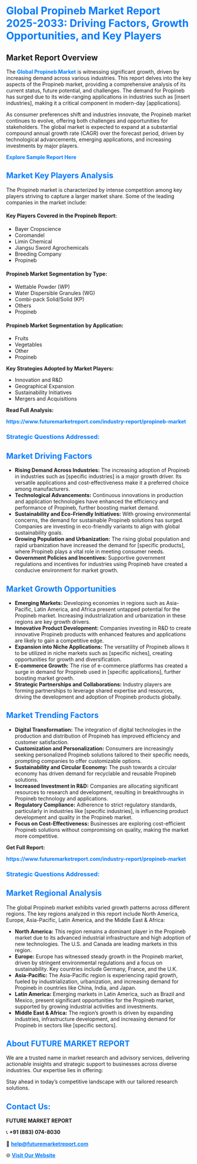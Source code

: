 <h1 style="color: #007BFF;">Global Propineb Market Report 2025-2033: Driving Factors, Growth Opportunities, and Key Players</h1>

<section id="overview">
<h2>Market Report Overview</h2>
<p>The <a href="https://www.futuremarketreport.com/industry-report/propineb-market" style="color: #007BFF; text-decoration: none;"><strong>Global Propineb Market</strong></a> is witnessing significant growth, driven by increasing demand across various industries. This report delves into the key aspects of the Propineb market, providing a comprehensive analysis of its current status, future potential, and challenges. The demand for Propineb has surged due to its wide-ranging applications in industries such as [insert industries], making it a critical component in modern-day [applications].</p>
<p>As consumer preferences shift and industries innovate, the Propineb market continues to evolve, offering both challenges and opportunities for stakeholders. The global market is expected to expand at a substantial compound annual growth rate (CAGR) over the forecast period, driven by technological advancements, emerging applications, and increasing investments by major players.</p>
</section>

<section id="overview">
<p><a href="https://www.futuremarketreport.com/request-sample/reportId=107930" style="color: #007BFF; text-decoration: none;"><strong>Explore Sample Report Here</strong></a></p>
</section>

<section id="key-players">
<h2 style="color: #007BFF;">Market Key Players Analysis</h2>
<p>The Propineb market is characterized by intense competition among key players striving to capture a larger market share. Some of the leading companies in the market include:</p>
<h4>Key Players Covered in the Propineb Report:</h4>
<ul><li>Bayer Cropscience</li><li>Coromandel</li><li>Limin Chemical</li><li>Jiangsu Sword Agrochemicals</li><li>Breeding Company</li><li>Propineb</li></ul>
<h4>Propineb Market Segmentation by Type:</h4>
<ul><li>Wettable Powder (WP)</li><li>Water Dispersible Granules (WG)</li><li>Combi-pack Solid/Solid (KP)</li><li>Others</li><li>Propineb</li></ul>

<h4>Propineb Market Segmentation by Application:</h4>
<ul><li>Fruits</li><li>Vegetables</li><li>Other</li><li>Propineb</li></ul>
<p><strong>Key Strategies Adopted by Market Players:</strong></p>
<ul>
<li>Innovation and R&D</li>
<li>Geographical Expansion</li>
<li>Sustainability Initiatives</li>
<li>Mergers and Acquisitions</li>
</ul>
</section>

<section>
<p><strong>Read Full Analysis: </strong></p><a href="https://www.futuremarketreport.com/industry-report/propineb-market" style="color: #007BFF; text-decoration: none;"><strong>https://www.futuremarketreport.com/industry-report/propineb-market</strong></a>
<h3 style="color: #007BFF;">Strategic Questions Addressed:</h3>
</section>

<section id="driving-factors">
<h2 style="color: #007BFF;">Market Driving Factors</h2>
<ul>
<li><strong>Rising Demand Across Industries:</strong> The increasing adoption of Propineb in industries such as [specific industries] is a major growth driver. Its versatile applications and cost-effectiveness make it a preferred choice among manufacturers.</li>
<li><strong>Technological Advancements:</strong> Continuous innovations in production and application technologies have enhanced the efficiency and performance of Propineb, further boosting market demand.</li>
<li><strong>Sustainability and Eco-Friendly Initiatives:</strong> With growing environmental concerns, the demand for sustainable Propineb solutions has surged. Companies are investing in eco-friendly variants to align with global sustainability goals.</li>
<li><strong>Growing Population and Urbanization:</strong> The rising global population and rapid urbanization have increased the demand for [specific products], where Propineb plays a vital role in meeting consumer needs.</li>
<li><strong>Government Policies and Incentives:</strong> Supportive government regulations and incentives for industries using Propineb have created a conducive environment for market growth.</li>
</ul>
</section>

<section id="growth-opportunities">
<h2 style="color: #007BFF;">Market Growth Opportunities</h2>
<ul>
<li><strong>Emerging Markets:</strong> Developing economies in regions such as Asia-Pacific, Latin America, and Africa present untapped potential for the Propineb market. Increasing industrialization and urbanization in these regions are key growth drivers.</li>
<li><strong>Innovative Product Development:</strong> Companies investing in R&D to create innovative Propineb products with enhanced features and applications are likely to gain a competitive edge.</li>
<li><strong>Expansion into Niche Applications:</strong> The versatility of Propineb allows it to be utilized in niche markets such as [specific niches], creating opportunities for growth and diversification.</li>
<li><strong>E-commerce Growth:</strong> The rise of e-commerce platforms has created a surge in demand for Propineb used in [specific applications], further boosting market growth.</li>
<li><strong>Strategic Partnerships and Collaborations:</strong> Industry players are forming partnerships to leverage shared expertise and resources, driving the development and adoption of Propineb products globally.</li>
</ul>
</section>

<section id="trending-factors">
<h2 style="color: #007BFF;">Market Trending Factors</h2>
<ul>
<li><strong>Digital Transformation:</strong> The integration of digital technologies in the production and distribution of Propineb has improved efficiency and customer satisfaction.</li>
<li><strong>Customization and Personalization:</strong> Consumers are increasingly seeking personalized Propineb solutions tailored to their specific needs, prompting companies to offer customizable options.</li>
<li><strong>Sustainability and Circular Economy:</strong> The push towards a circular economy has driven demand for recyclable and reusable Propineb solutions.</li>
<li><strong>Increased Investment in R&D:</strong> Companies are allocating significant resources to research and development, resulting in breakthroughs in Propineb technology and applications.</li>
<li><strong>Regulatory Compliance:</strong> Adherence to strict regulatory standards, particularly in industries like [specific industries], is influencing product development and quality in the Propineb market.</li>
<li><strong>Focus on Cost-Effectiveness:</strong> Businesses are exploring cost-efficient Propineb solutions without compromising on quality, making the market more competitive.</li>
</ul>
</section>

<section>
<p><strong>Get Full Report: </strong></p><a href="https://www.futuremarketreport.com/industry-report/propineb-market" style="color: #007BFF; text-decoration: none;"><strong>https://www.futuremarketreport.com/industry-report/propineb-market</strong></a>
<h3 style="color: #007BFF;">Strategic Questions Addressed:</h3>
</section>


<section id="regional-analysis">
<h2 style="color: #007BFF;">Market Regional Analysis</h2>
<p>The global Propineb market exhibits varied growth patterns across different regions. The key regions analyzed in this report include North America, Europe, Asia-Pacific, Latin America, and the Middle East & Africa:</p>
<ul>
<li><strong>North America:</strong> This region remains a dominant player in the Propineb market due to its advanced industrial infrastructure and high adoption of new technologies. The U.S. and Canada are leading markets in this region.</li>
<li><strong>Europe:</strong> Europe has witnessed steady growth in the Propineb market, driven by stringent environmental regulations and a focus on sustainability. Key countries include Germany, France, and the U.K.</li>
<li><strong>Asia-Pacific:</strong> The Asia-Pacific region is experiencing rapid growth, fueled by industrialization, urbanization, and increasing demand for Propineb in countries like China, India, and Japan.</li>
<li><strong>Latin America:</strong> Emerging markets in Latin America, such as Brazil and Mexico, present significant opportunities for the Propineb market, supported by growing industrial activities and investments.</li>
<li><strong>Middle East & Africa:</strong> The region’s growth is driven by expanding industries, infrastructure development, and increasing demand for Propineb in sectors like [specific sectors].</li>
</ul>
</section>

<footer>
<h2 style="color: #007BFF;">About FUTURE MARKET REPORT</h2>
<p>We are a trusted name in market research and advisory services, delivering actionable insights and strategic support to businesses across diverse industries. Our expertise lies in offering:</p>

<p>Stay ahead in today’s competitive landscape with our tailored research solutions.</p>

<h2 style="color: #007BFF;">Contact Us:</h2>
<p><strong>FUTURE MARKET REPORT</strong></p>
<p>📞 <strong>+91 (883) 074-8030</strong></p>
<p>📧 <strong><a href="mailto:help@futuremarketreport.com" style="color: #007BFF;">help@futuremarketreport.com</a></strong></p>
<p>🌐 <strong><a href="https://www.futuremarketreport.com/" style="color: #007BFF;">Visit Our Website</a></strong></p>
</footer>